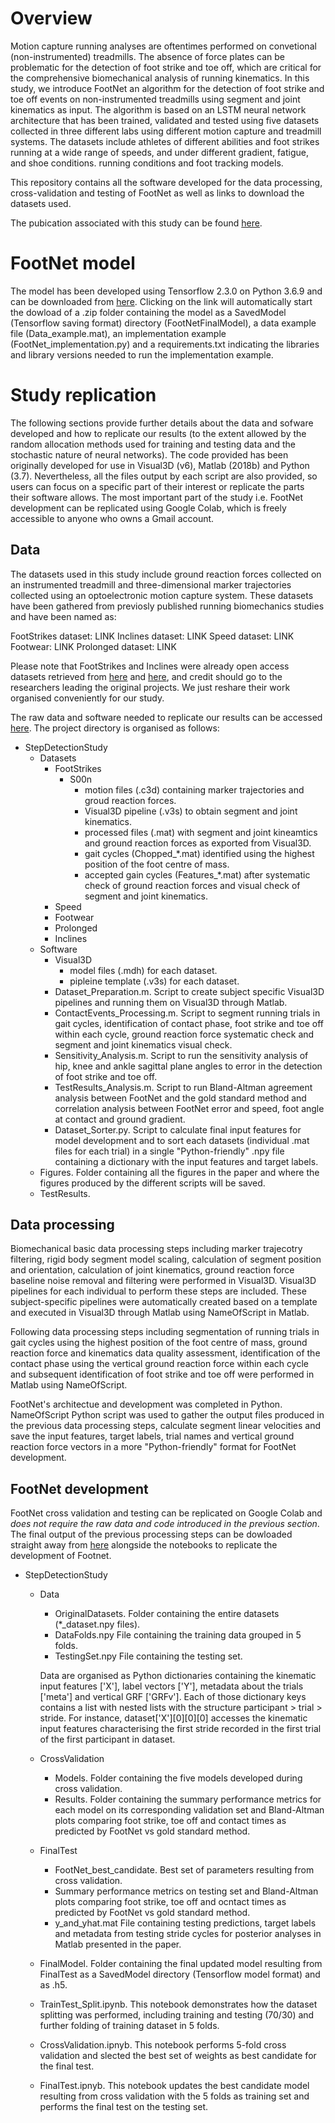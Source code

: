 # Overview

Motion capture running analyses are oftentimes performed on convetional (non-instrumented) treadmills. The absence of force plates can be problematic for the detection of foot strike and toe off, which are critical for the comprehensive biomechanical analysis of running kinematics. In this study, we introduce FootNet an algorithm for the detection of foot strike and toe off events on non-instrumented treadmills using segment and joint kinematics as input. The algorithm is based on an LSTM neural network architecture that has been trained, validated and tested using five datasets collected in three different labs using different motion capture and treadmill systems. The datasets include athletes of different abilities and foot strikes running at a wide range of speeds, and under different gradient, fatigue, and shoe conditions. running conditions and foot tracking models.

This repository contains all the software developed for the data processing, cross-validation and testing of FootNet as well as links to download the datasets used.

The pubication associated with this study can be found [here](link2pub).

# FootNet model

The model has been developed using Tensorflow 2.3.0 on Python 3.6.9 and can be downloaded from [here](https://drive.google.com/uc?export=download&id=18y8RhQTH3d1Nqp-CWiM415suUZxqjj-9). Clicking on the link will automatically start the dowload of a .zip folder containing the model as a SavedModel (Tensorflow saving format) directory (FootNetFinalModel), a data example file (Data_example.mat), an implementation example (FootNet_implementation.py) and a requirements.txt indicating the libraries and library versions needed to run the implementation example.

# Study replication

The following sections provide further details about the data and sofware developed and how to replicate  our results (to the extent allowed by the random allocation methods used for training and testing data and the stochastic nature of neural networks). The code provided has been originally developed for use in Visual3D (v6), Matlab (2018b) and Python (3.7). Nevertheless, all the files output by each script are also provided, so users can focus on a specific part of their interest or replicate the parts their software allows. The most important part of the study i.e. FootNet development can be replicated using Google Colab, which is freely accessible to anyone who owns a Gmail account.


    
## Data

The datasets used in this study include ground reaction forces collected on an instrumented treadmill and three-dimensional marker trajectories collected using an optoelectronic motion capture system. These datasets have been gathered from previosly published running biomechanics studies and have been named as:

FootStrikes dataset: LINK
Inclines dataset: LINK
Speed dataset: LINK
Footwear: LINK
Prolonged dataset: LINK

Please note that FootStrikes and Inclines were already open access datasets retrieved from [here](link) and [here](link), and credit should go to the researchers leading the original projects. We just reshare their work organised conveniently for our study.

The raw data and software needed to replicate our results can be accessed [here](link2datasoftwareetc). The project directory is organised as follows:

  - StepDetectionStudy
    - Datasets
      - FootStrikes
        - S00n
          - motion files (.c3d) containing marker trajectories and groud reaction forces.
          - Visual3D pipeline (.v3s) to obtain segment and joint kinematics.
          - processed files (.mat) with segment and joint kineamtics and ground reaction forces as exported from Visual3D.
          - gait cycles (Chopped_\*.mat) identified using the highest position of the foot centre of mass.
          - accepted gain cycles (Features_\*.mat) after systematic check of ground reaction forces and visual check of segment and joint kinematics.
      - Speed
      - Footwear
      - Prolonged
      - Inclines
    - Software
      - Visual3D
        - model files (.mdh) for each dataset.
        - pipleine template (.v3s) for each dataset.
      - Dataset_Preparation.m. Script to create subject specific Visual3D pipelines and running them on Visual3D through Matlab. 
      - ContactEvents_Processing.m. Script to segment running trials in gait cycles, identification of contact phase, foot strike and toe off within each cycle, ground reaction force systematic check and segment and joint kinematics visual check.
      - Sensitivity_Analysis.m. Script to run the sensitivity analysis of hip, knee and ankle sagittal plane angles to error in the detection of foot strike and toe off.
      - TestResults_Analysis.m. Script to run Bland-Altman agreement analysis between FootNet and the gold standard method and correlation analysis between FootNet error and speed, foot angle at contact and ground gradient.
      - Dataset_Sorter.py. Script to calculate final input features for model development and to sort each datasets (individual .mat files for each trial) in a single "Python-friendly" .npy file containing a dictionary with the input features and target labels.
    - Figures. Folder containing all the figures in the paper and where the figures produced by the different scripts will be saved.
    - TestResults.

## Data processing

Biomechanical basic data processing steps including marker trajecotry filtering, rigid body segment model scaling, calculation of segment position and orientation, calculation of joint kinematics, ground reaction force baseline noise removal and filtering were performed in Visual3D. Visual3D pipelines for each individual to perform these steps are included. These subject-specific pipelines were automatically created based on a template and executed in Visual3D through Matlab using NameOfScript in Matlab. 

Following data processing steps including segmentation of running trials in gait cycles using the highest position of the foot centre of mass, ground reaction force and kinematics data quality assessment, identification of the contact phase using the vertical ground reaction force within each cycle and subsequent identification of foot strike and toe off were performed in Matlab using NameOfScript.

FootNet's architectue and development was completed in Python. NameOfScript Python script was used to gather the output files produced in the previous data processing steps, calculate segment linear velocities and save the input features, target labels, trial names and vertical ground reaction force vectors in a more "Python-friendly" format for FootNet development.

## FootNet development

FootNet cross validation and testing can be replicated on Google Colab and *does not require the raw data and code introduced in the previous section*. The final output of the previous processing steps can be dowloaded straight away from [here](https://drive.google.com/drive/folders/1MMpsXvz8-rDjTwwfOrp_k7zS_Om1gqLy?usp=sharing) alongside the notebooks to replicate the development of Footnet.

  - StepDetectionStudy
    - Data
      - OriginalDatasets. Folder containing the entire datasets (*_dataset.npy files).
      - DataFolds.npy File containing the training data grouped in 5 folds.
      - TestingSet.npy File containing the testing set.
      
      Data are organised as Python dictionaries containing the kinematic input features ['X'], label vectors ['Y'], metadata about the trials ['meta'] and vertical GRF ['GRFv']. Each of those dictionary keys contains a list with nested lists with the structure participant > trial > stride. For instance, dataset['X'][0][0][0] accesses the kinematic input features characterising the first stride recorded in the first trial of the first participant in dataset.
      
    - CrossValidation
      - Models. Folder containing the five models developed during cross validation.
      - Results. Folder containing the summary performance metrics for each model on its corresponding validation set and Bland-Altman plots comparing foot strike, toe off and contact times as predicted by FootNet vs gold standard method.
    - FinalTest
      - FootNet_best_candidate. Best set of parameters resulting from cross validation.
      - Summary performance metrics on testing set and Bland-Altman plots comparing foot strike, toe off and ocntact times as predicted by FootNet vs gold standard method.
      - y_and_yhat.mat File containing testing predictions, target labels and metadata from testing stride cycles for posterior analyses in Matlab presented in the paper.
    - FinalModel. Folder containing the final updated model resulting from FinalTest as a SavedModel directory (Tensorflow model format) and as .h5.
    - TrainTest_Split.ipynb. This notebook demonstrates how the dataset splitting was performed, including training and testing (70/30) and further folding of training dataset in 5 folds.
    - CrossValidation.ipnyb. This notebook performs 5-fold cross validation and slected the best set of weights as best candidate for the final test.
    - FinalTest.ipnyb. This notebook updates the best candidate model resulting from cross validation with the 5 folds as training set and performs the final test on the testing set.

